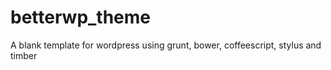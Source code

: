 # betterwp_theme
A blank template for wordpress using grunt, bower, coffeescript, stylus and timber

